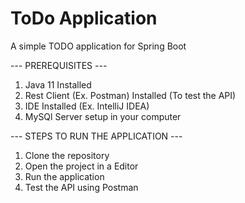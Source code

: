 # ToDo Application 
A simple TODO application for Spring Boot

--- PREREQUISITES ---
1. Java 11 Installed
2. Rest Client (Ex. Postman) Installed (To test the API)
3. IDE Installed (Ex. IntelliJ IDEA)
4. MySQl Server setup in your computer

--- STEPS TO RUN THE APPLICATION ---

1. Clone the repository
2. Open the project in a Editor
3. Run the application
4. Test the API using Postman


